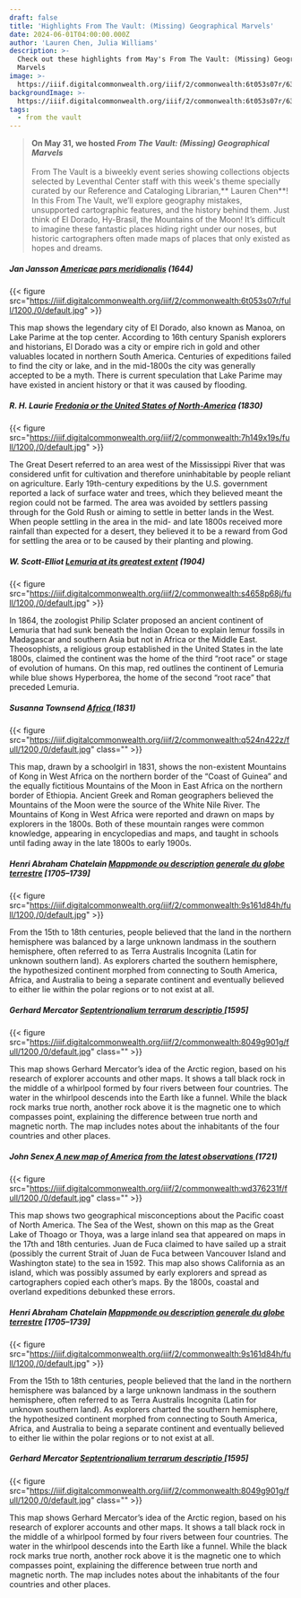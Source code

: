 ```yaml
---
draft: false
title: 'Highlights From The Vault: (Missing) Geographical Marvels'
date: 2024-06-01T04:00:00.000Z
author: 'Lauren Chen, Julia Williams'
description: >-
  Check out these highlights from May's From The Vault: (Missing) Geographical
  Marvels
image: >-
  https://iiif.digitalcommonwealth.org/iiif/2/commonwealth:6t053s07r/63,179,4572,1586/1200,/0/default.jpg
backgroundImage: >-
  https://iiif.digitalcommonwealth.org/iiif/2/commonwealth:6t053s07r/63,179,4572,1586/1200,/0/default.jpg
tags:
  - from the vault
---
```


> **On May 31, we hosted *From The Vault: (Missing) Geographical Marvels***\
> \
> From The Vault is a biweekly event series showing collections objects selected by Leventhal Center staff with this week's theme specially curated by our Reference and Cataloging Librarian,\*\* Lauren Chen\*\*!  In this From The Vault, we’ll explore  geography mistakes, unsupported cartographic features, and the history behind them. Just think of El Dorado, Hy-Brasil, the Mountains of the Moon! It’s difficult to imagine these fantastic places hiding right under our noses, but historic cartographers often made maps of places that only existed as hopes and dreams.

##### **Jan Jansson** *[Americae pars meridionalis](https://collections.leventhalmap.org/search/commonwealth:6t053s06g)* (1644)

{{< figure src="https://iiif.digitalcommonwealth.org/iiif/2/commonwealth:6t053s07r/full/1200,/0/default.jpg" >}}

This map shows the legendary city of El Dorado, also known as Manoa, on Lake Parime at the top center. According to 16th century Spanish explorers and historians, El Dorado was a city or empire rich in gold and other valuables located in northern South America. Centuries of expeditions failed to find the city or lake, and in the mid-1800s the city was generally accepted to be a myth. There is current speculation that Lake Parime may have existed in ancient history or that it was caused by flooding.

##### R. H. Laurie [Fredonia or the United States of North-America](https://collections.leventhalmap.org/search/commonwealth:7h149x18h) (1830)

{{< figure src="https://iiif.digitalcommonwealth.org/iiif/2/commonwealth:7h149x19s/full/1200,/0/default.jpg" >}}

The Great Desert referred to an area west of the Mississippi River that was considered unfit for cultivation and therefore uninhabitable by people reliant on agriculture. Early 19th-century expeditions by the U.S. government reported a lack of surface water and trees, which they believed meant the region could not be farmed. The area was avoided by settlers passing through for the Gold Rush or aiming to settle in better lands in the West. When people settling in the area in the mid- and late 1800s received more rainfall than expected for a desert, they believed it to be a reward from God for settling the area or to be caused by their planting and plowing.

##### W. Scott-Elliot [Lemuria at its greatest extent](https://collections.leventhalmap.org/search/commonwealth:cz30sz81k) (1904)

{{< figure src="https://iiif.digitalcommonwealth.org/iiif/2/commonwealth:s4658p68j/full/1200,/0/default.jpg" >}}

In 1864, the zoologist Philip Sclater proposed an ancient continent of Lemuria that had sunk beneath the Indian Ocean to explain lemur fossils in Madagascar and southern Asia but not in Africa or the Middle East. Theosophists, a religious group established in the United States in the late 1800s, claimed the continent was the home of the third “root race” or stage of evolution of humans. On this map, red outlines the continent of Lemuria while blue shows Hyperborea, the home of the second “root race” that preceded Lemuria.

##### Susanna Townsend [Africa ](https://collections.leventhalmap.org/search/commonwealth:q524n421p)(1831)

{{< figure src="https://iiif.digitalcommonwealth.org/iiif/2/commonwealth:q524n422z/full/1200,/0/default.jpg" class="" >}}

This map, drawn by a schoolgirl in 1831, shows the non-existent Mountains of Kong in West Africa on the northern border of the “Coast of Guinea” and the equally fictitious Mountains of the Moon in East Africa on the northern border of Ethiopia. Ancient Greek and Roman geographers believed the Mountains of the Moon were the source of the White Nile River. The Mountains of Kong in West Africa were reported and drawn on maps by explorers in the 1800s. Both of these mountain ranges were common knowledge, appearing in encyclopedias and maps, and taught in schools until fading away in the late 1800s to early 1900s. 

##### Henri Abraham Chatelain [Mappmonde ou description generale du globe terrestre](https://collections.leventhalmap.org/search/commonwealth:9s161d837) \[1705–1739]

{{< figure src="https://iiif.digitalcommonwealth.org/iiif/2/commonwealth:9s161d84h/full/1200,/0/default.jpg" >}}

From the 15th to 18th centuries, people believed that the land in the northern hemisphere was balanced by a large unknown landmass in the southern hemisphere, often referred to as Terra Australis Incognita (Latin for unknown southern land). As explorers charted the southern hemisphere, the hypothesized continent morphed from connecting to South America, Africa, and Australia to being a separate continent and eventually believed to either lie within the polar regions or to not exist at all.

##### Gerhard Mercator [Septentrionalium terrarum descriptio ](https://collections.leventhalmap.org/search/commonwealth:8049g9006)\[1595]

{{< figure src="https://iiif.digitalcommonwealth.org/iiif/2/commonwealth:8049g901g/full/1200,/0/default.jpg" class="" >}}

This map shows Gerhard Mercator’s idea of the Arctic region, based on his research of explorer accounts and other maps. It shows a tall black rock in the middle of a whirlpool formed by four rivers between four countries. The water in the whirlpool descends into the Earth like a funnel. While the black rock marks true north, another rock above it is the magnetic one to which compasses point, explaining the difference between true north and magnetic north. The map includes notes about the inhabitants of the four countries and other places.

##### John Senex[ A new map of America from the latest observations ](https://collections.leventhalmap.org/search/commonwealth:wd3762305)(1721)

{{< figure src="https://iiif.digitalcommonwealth.org/iiif/2/commonwealth:wd376231f/full/1200,/0/default.jpg" class="" >}}

This map shows two geographical misconceptions about the Pacific coast of North America. The Sea of the West, shown on this map as the Great Lake of Thoago or Thoya, was a large inland sea that appeared on maps in the 17th and 18th centuries. Juan de Fuca claimed to have sailed up a strait (possibly the current Strait of Juan de Fuca between Vancouver Island and Washington state) to the sea in 1592. This map also shows California as an island, which was possibly assumed by early explorers and spread as cartographers copied each other’s maps. By the 1800s, coastal and overland expeditions debunked these errors. 

##### Henri Abraham Chatelain [Mappmonde ou description generale du globe terrestre](https://collections.leventhalmap.org/search/commonwealth:9s161d837) \[1705–1739]

{{< figure src="https://iiif.digitalcommonwealth.org/iiif/2/commonwealth:9s161d84h/full/1200,/0/default.jpg" >}}

From the 15th to 18th centuries, people believed that the land in the northern hemisphere was balanced by a large unknown landmass in the southern hemisphere, often referred to as Terra Australis Incognita (Latin for unknown southern land). As explorers charted the southern hemisphere, the hypothesized continent morphed from connecting to South America, Africa, and Australia to being a separate continent and eventually believed to either lie within the polar regions or to not exist at all.

##### Gerhard Mercator [Septentrionalium terrarum descriptio ](https://collections.leventhalmap.org/search/commonwealth:8049g9006)\[1595]

{{< figure src="https://iiif.digitalcommonwealth.org/iiif/2/commonwealth:8049g901g/full/1200,/0/default.jpg" class="" >}}

This map shows Gerhard Mercator’s idea of the Arctic region, based on his research of explorer accounts and other maps. It shows a tall black rock in the middle of a whirlpool formed by four rivers between four countries. The water in the whirlpool descends into the Earth like a funnel. While the black rock marks true north, another rock above it is the magnetic one to which compasses point, explaining the difference between true north and magnetic north. The map includes notes about the inhabitants of the four countries and other places.
